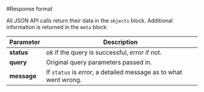 #Response format

All JSON API calls return their data in the `objects` block. Additional information is returned in the `meta` block:

| Parameter   | Description                                                       |
|-------------|-------------------------------------------------------------------|
| **status**  | *ok* if the query is successful, *error* if not.                  |
| **query**   | Original query parameters passed in.                              |
| **message** | If `status` is *error*, a detailed message as to what went wrong. |

